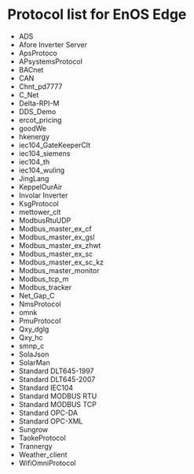# Protocol list for EnOS Edge

- ADS
- Afore Inverter Server
- ApsProtoco
- APsystemsProtocol
- BACnet
- CAN
- Chnt_pd7777
- C_Net
- Delta-RPI-M
- DDS_Demo
- ercot_pricing
- goodWe
- hkenergy
- iec104_GateKeeperClt
- iec104_siemens
- iec104_th
- iec104_wuling
- JingLang
- KeppelOurAir
- Involar Inverter
- KsgProtocol
- mettower_clt
- ModbusRtuUDP
- Modbus_master_ex_cf
- Modbus_master_ex_gsl
- Modbus_master_ex_zhwt
- Modbus_master_ex_sc
- Modbus_master_ex_sc_kz
- Modbus_master_monitor
- Modbus_tcp_m
- Modbus_tracker
- Net_Gap_C
- NmsProtocol
- omnk
- PmuProtocol
- Qxy_dglg
- Qxy_hc
- smnp_c
- SolaJson
- SolarMan
- Standard DLT645-1997
- Standard DLT645-2007
- Standard IEC104
- Standard MODBUS RTU
- Standard MODBUS TCP
- Standard OPC-DA
- Standard OPC-XML
- Sungrow
- TaokeProtocol
- Trannergy
- Weather_client
- WifiOmniProtocol

<!--End-->
  


